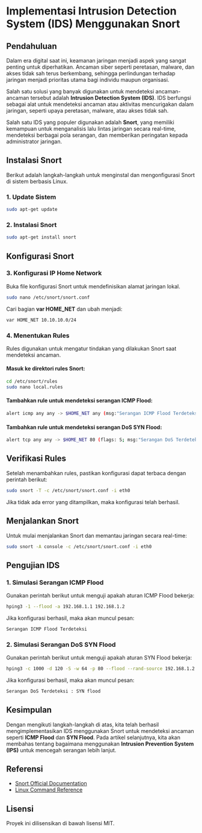 # Implementasi Intrusion Detection System (IDS) Menggunakan Snort

## Pendahuluan
Dalam era digital saat ini, keamanan jaringan menjadi aspek yang sangat penting untuk diperhatikan. Ancaman siber seperti peretasan, malware, dan akses tidak sah terus berkembang, sehingga perlindungan terhadap jaringan menjadi prioritas utama bagi individu maupun organisasi.

Salah satu solusi yang banyak digunakan untuk mendeteksi ancaman-ancaman tersebut adalah **Intrusion Detection System (IDS)**. IDS berfungsi sebagai alat untuk mendeteksi ancaman atau aktivitas mencurigakan dalam jaringan, seperti upaya peretasan, malware, atau akses tidak sah. 

Salah satu IDS yang populer digunakan adalah **Snort**, yang memiliki kemampuan untuk menganalisis lalu lintas jaringan secara real-time, mendeteksi berbagai pola serangan, dan memberikan peringatan kepada administrator jaringan.

## Instalasi Snort
Berikut adalah langkah-langkah untuk menginstal dan mengonfigurasi Snort di sistem berbasis Linux.

### 1. Update Sistem
```bash
sudo apt-get update
```

### 2. Instalasi Snort
```bash
sudo apt-get install snort
```

## Konfigurasi Snort

### 3. Konfigurasi IP Home Network
Buka file konfigurasi Snort untuk mendefinisikan alamat jaringan lokal.
```bash
sudo nano /etc/snort/snort.conf
```
Cari bagian **var HOME_NET** dan ubah menjadi:
```bash
var HOME_NET 10.10.10.0/24
```

### 4. Menentukan Rules
Rules digunakan untuk mengatur tindakan yang dilakukan Snort saat mendeteksi ancaman.

#### Masuk ke direktori rules Snort:
```bash
cd /etc/snort/rules
sudo nano local.rules
```

#### Tambahkan rule untuk mendeteksi serangan ICMP Flood:
```bash
alert icmp any any -> $HOME_NET any (msg:"Serangan ICMP Flood Terdeteksi"; sid:100001; rev:1; classtype:icmp-event; detection_filter:track by_dst, count 500, seconds 3;)
```

#### Tambahkan rule untuk mendeteksi serangan DoS SYN Flood:
```bash
alert tcp any any -> $HOME_NET 80 (flags: S; msg:"Serangan DoS Terdeteksi : SYN flood"; flow:stateless; sid:3; detection_filter:track by_dst, count 20, seconds 10;)
```

## Verifikasi Rules
Setelah menambahkan rules, pastikan konfigurasi dapat terbaca dengan perintah berikut:
```bash
sudo snort -T -c /etc/snort/snort.conf -i eth0
```
Jika tidak ada error yang ditampilkan, maka konfigurasi telah berhasil.

## Menjalankan Snort
Untuk mulai menjalankan Snort dan memantau jaringan secara real-time:
```bash
sudo snort -A console -c /etc/snort/snort.conf -i eth0
```

## Pengujian IDS

### 1. Simulasi Serangan ICMP Flood
Gunakan perintah berikut untuk menguji apakah aturan ICMP Flood bekerja:
```bash
hping3 -1 --flood -a 192.168.1.1 192.168.1.2
```
Jika konfigurasi berhasil, maka akan muncul pesan:
```bash
Serangan ICMP Flood Terdeteksi
```

### 2. Simulasi Serangan DoS SYN Flood
Gunakan perintah berikut untuk menguji apakah aturan SYN Flood bekerja:
```bash
hping3 -c 1000 -d 120 -S -w 64 -p 80 --flood --rand-source 192.168.1.2
```
Jika konfigurasi berhasil, maka akan muncul pesan:
```bash
Serangan DoS Terdeteksi : SYN flood
```

## Kesimpulan
Dengan mengikuti langkah-langkah di atas, kita telah berhasil mengimplementasikan IDS menggunakan Snort untuk mendeteksi ancaman seperti **ICMP Flood** dan **SYN Flood**. Pada artikel selanjutnya, kita akan membahas tentang bagaimana menggunakan **Intrusion Prevention System (IPS)** untuk mencegah serangan lebih lanjut.

## Referensi
- [Snort Official Documentation](https://www.snort.org/)
- [Linux Command Reference](https://linux.die.net/)

## Lisensi
Proyek ini dilisensikan di bawah lisensi MIT.